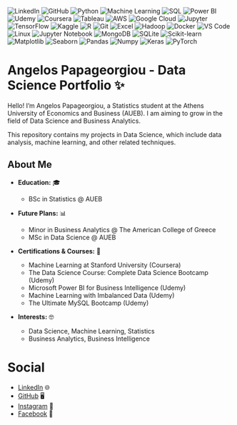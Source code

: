 ![LinkedIn](https://img.shields.io/badge/LinkedIn-%230077B5?style=flat&logo=linkedin&logoColor=white)
![GitHub](https://img.shields.io/badge/GitHub-%23121011?style=flat&logo=github&logoColor=white)
![Python](https://img.shields.io/badge/Python-3776AB?style=flat&logo=python&logoColor=white)
![Machine Learning](https://img.shields.io/badge/Machine%20Learning-FF6F00?style=flat&logo=robot&logoColor=white)
![SQL](https://img.shields.io/badge/SQL-4479A1?style=flat&logo=mysql&logoColor=white)
![Power BI](https://img.shields.io/badge/Power%20BI-F2C811?style=flat&logo=powerbi&logoColor=white)
![Udemy](https://img.shields.io/badge/Udemy-EC5252?style=flat&logo=udemy&logoColor=white)
![Coursera](https://img.shields.io/badge/Coursera-FF5B00?style=flat&logo=coursera&logoColor=white)
![Tableau](https://img.shields.io/badge/Tableau-E97627?style=flat&logo=tableau&logoColor=white)
![AWS](https://img.shields.io/badge/AWS-232F3E?style=flat&logo=amazonaws&logoColor=white)
![Google Cloud](https://img.shields.io/badge/Google%20Cloud-4285F4?style=flat&logo=googlecloud&logoColor=white)
![Jupyter](https://img.shields.io/badge/Jupyter-F37626?style=flat&logo=jupyter&logoColor=white)
![TensorFlow](https://img.shields.io/badge/TensorFlow-FF6F00?style=flat&logo=tensorflow&logoColor=white)
![Kaggle](https://img.shields.io/badge/Kaggle-20BEFF?style=flat&logo=kaggle&logoColor=white)
![R](https://img.shields.io/badge/R-276DC3?style=flat&logo=r&logoColor=white)
![Git](https://img.shields.io/badge/Git-F05032?style=flat&logo=git&logoColor=white)
![Excel](https://img.shields.io/badge/Excel-217346?style=flat&logo=microsoftexcel&logoColor=white)
![Hadoop](https://img.shields.io/badge/Hadoop-66CC33?style=flat&logo=apachehadoop&logoColor=white)
![Docker](https://img.shields.io/badge/Docker-2496ED?style=flat&logo=docker&logoColor=white)
![VS Code](https://img.shields.io/badge/VS%20Code-007ACC?style=flat&logo=visualstudiocode&logoColor=white)
![Linux](https://img.shields.io/badge/Linux-FCC624?style=flat&logo=linux&logoColor=black)
![Jupyter Notebook](https://img.shields.io/badge/Jupyter%20Notebook-F37626?style=flat&logo=jupyter&logoColor=white)
![MongoDB](https://img.shields.io/badge/MongoDB-47A248?style=flat&logo=mongodb&logoColor=white)
![SQLite](https://img.shields.io/badge/SQLite-003B57?style=flat&logo=sqlite&logoColor=white)
![Scikit-learn](https://img.shields.io/badge/Scikit--learn-F7931E?style=flat&logo=scikit-learn&logoColor=white)
![Matplotlib](https://img.shields.io/badge/Matplotlib-003B57?style=flat&logo=matplotlib&logoColor=white)
![Seaborn](https://img.shields.io/badge/Seaborn-9A9EAB?style=flat&logo=seaborn&logoColor=white)
![Pandas](https://img.shields.io/badge/Pandas-150458?style=flat&logo=pandas&logoColor=white)
![Numpy](https://img.shields.io/badge/Numpy-013243?style=flat&logo=numpy&logoColor=white)
![Keras](https://img.shields.io/badge/Keras-D00000?style=flat&logo=keras&logoColor=white)
![PyTorch](https://img.shields.io/badge/PyTorch-EE4C2C?style=flat&logo=pytorch&logoColor=white)

# Angelos Papageorgiou - Data Science Portfolio ✨

Hello! I’m Angelos Papageorgiou, a Statistics student at the Athens University of Economics and Business (AUEB). I am aiming to grow in the field of Data Science and Business Analytics.

This repository contains my projects in Data Science, which include data analysis, machine learning, and other related techniques.

## About Me

- **Education:** 🎓
  - BSc in Statistics @ AUEB

- **Future Plans:** 📊
  - Minor in Business Analytics @ The American College of Greece 
  - MSc in Data Science @ AUEB 

- **Certifications & Courses:** 🚀
  - Machine Learning at Stanford University (Coursera)
  - The Data Science Course: Complete Data Science Bootcamp (Udemy)
  - Microsoft Power BI for Business Intelligence (Udemy)
  - Machine Learning with Imbalanced Data (Udemy)
  - The Ultimate MySQL Bootcamp (Udemy)

- **Interests:** 🤓
  - Data Science, Machine Learning, Statistics
  - Business Analytics, Business Intelligence

# Social
- [LinkedIn](https://www.linkedin.com/in/angelos-papageorgiou-ap2409/) 🌐
- [GitHub](https://github.com/angpapageorgiou) 🖥️
- [Instagram](https://www.instagram.com/agg_ppg) 📸
- [Facebook](https://www.facebook.com/AggelosPapageorgiouu?locale=el_GR) 📘


